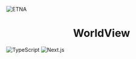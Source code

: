 ![ETNA](https://etna.io/wp-content/themes/etna-refonte-theme/assets/images/logo-etna.png)
<h1 align="center">WorldView</h1>

![TypeScript](https://img.shields.io/badge/TypeScript-grey?style=flat-square&logo=typescript)
![Next.js](https://img.shields.io/badge/Next.js-grey?style=flat-square&logo=next.js)